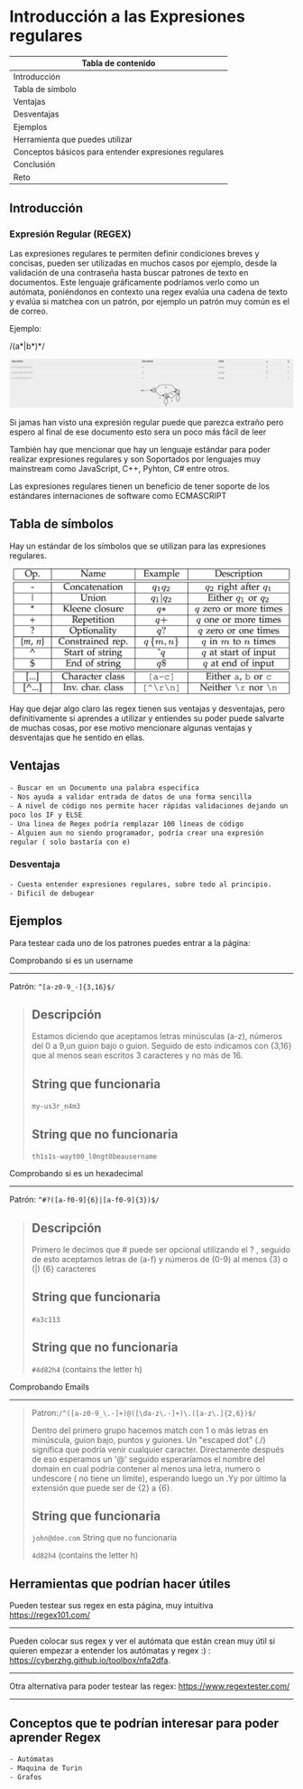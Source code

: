 # Introducción a las Expresiones regulares

| Tabla de contenido
| ------ |
| Introducción
| Tabla de símbolo
| Ventajas
| Desventajas
| Ejemplos
| Herramienta que puedes utilizar
| Conceptos básicos para entender expresiones regulares
| Conclusión
| Reto

## Introducción

### Expresión Regular (REGEX)

Las expresiones regulares te permiten definir condiciones breves y concisas, pueden ser utilizadas en muchos casos por ejemplo, desde la validación de una contraseña hasta buscar patrones de texto en documentos. Este lenguaje gráficamente podríamos verlo como un autómata, poniéndonos en contexto una regex evalúa una cadena de texto y evalúa si matchea con un patrón, por ejemplo un patrón muy común es
el de correo.

Ejemplo:

/(a*|b*)\*/

![autómata](automaton.png)

Si jamas han visto una expresión regular puede que parezca extraño pero espero al final de ese documento
esto sera un poco más fácil de leer

También hay que mencionar que hay un lenguaje estándar para poder realizar expresiones regulares y son
Soportados por lenguajes muy mainstream como JavaScript, C++, Pyhton, C# entre otros.

Las expresiones regulares tienen un beneficio de tener soporte de los estándares internaciones de software como ECMASCRIPT

## Tabla de símbolos

Hay un estándar de los símbolos que se utilizan para las expresiones regulares.

![tabla de símbolos](tableregex.png)

Hay que dejar algo claro las regex tienen sus ventajas y desventajas, pero definitivamente si aprendes a utilizar y entiendes su poder puede salvarte de muchas cosas, por ese motivo mencionare algunas ventajas y desventajas que he sentido en ellas.

## Ventajas

    - Buscar en un Documento una palabra especifica
    - Nos ayuda a validar entrada de datos de una forma sencilla
    - A nivel de código nos permite hacer rápidas validaciones dejando un poco los IF y ELSE
    - Una linea de Regex podría remplazar 100 líneas de código
    - Alguien aun no siendo programador, podría crear una expresión regular ( solo bastaría con e)

### Desventaja

    - Cuesta entender expresiones regulares, sobre todo al principio.
    - Dificil de debugear

## Ejemplos

Para testear cada uno de los patrones puedes entrar a la página:

Comprobando si es un username

---

Patrón: `^[a-z0-9_-]{3,16}$/`

> ## Descripción
>
> Estamos diciendo que aceptamos letras minúsculas (a-z), números del 0 a 9,un guion bajo o guion. Seguido de esto indicamos con {3,16} que al menos sean escritos 3 caracteres y no más de 16.
>
> ## String que funcionaria
>
> `my-us3r_n4m3`
>
> ## String que no funcionaria
>
> `th1s1s-wayt00_l0ngt0beausername`

Comprobando si es un hexadecimal

---

Patrón: `^#?([a-f0-9]{6}|[a-f0-9]{3})$/`

> ## Descripción
>
> Primero le decimos que # puede ser opcional utilizando el ? , seguido de esto aceptamos letras de (a-f) y números de (0-9) al menos {3} o (|) {6} caracteres
>
> ## String que funcionaria
>
> `#a3c113`
>
> ## String que no funcionaria
>
> `#4d82h4` (contains the letter h)

Comprobando Emails

---

> Patron:`/^([a-z0-9_\.-]+)@([\da-z\.-]+)\.([a-z\.]{2,6})$/`
>
> Dentro del primero grupo hacemos match con 1 o más letras en minúscula, guion bajo, puntos y guiones. Un "escaped dot" (./) significa que podría venir cualquier caracter. Directamente después de eso esperamos un '@' seguido esperaríamos el nombre del domain en cual podría contener al menos una letra, numero o undescore ( no tiene un límite), esperando luego un .Yy por último la extensión que puede ser de {2} a {6}.
>
> ## String que funcionaria
>
> `john@doe.com`
> String que no funcionaria
>
> `4d82h4` (contains the letter h)

## Herramientas que podrían hacer útiles

Pueden testear sus regex en esta página, muy intuitiva https://regex101.com/

---

Pueden colocar sus regex y ver el autómata que están crean muy útil si quieren empezar a entender los autómatas y regex :) : https://cyberzhg.github.io/toolbox/nfa2dfa.

---

Otra alternativa para poder testear las regex: https://www.regextester.com/

---

## Conceptos que te podrían interesar para poder aprender Regex

    - Autómatas
    - Maquina de Turin
    - Grafos
